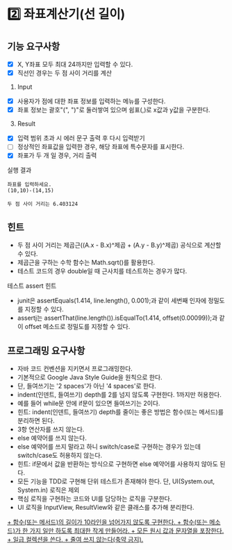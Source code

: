 # 2️⃣ 좌표계산기(선 길이)

## 기능 요구사항


+ [x] X, Y좌표 모두 최대 24까지만 입력할 수 있다.
+ [x] 직선인 경우는 두 점 사이 거리를 계산

1. Input
+ [x] 사용자가 점에 대한 좌표 정보를 입력하는 메뉴를 구성한다.  
+ [x] 좌표 정보는 괄호"(", ")"로 둘러쌓여 있으며 쉼표(,)로 x값과 y값을 구분한다.  

3. Result
+ [x] 입력 범위 초과 시 에러 문구 출력 후 다시 입력받기
+ [ ] 정상적인 좌표값을 입력한 경우, 해당 좌표에 특수문자를 표시한다.  
+ [x] 좌표가 두 개 일 경우, 거리 출력

실행 결과
```
좌표를 입력하세요.
(10,10)-(14,15)
```

```
두 점 사이 거리는 6.403124
```

## 힌트
+ 두 점 사이 거리는 제곱근((A.x - B.x)^제곱 + (A.y - B.y)^제곱) 공식으로 계산할 수 있다.
+ 제곱근을 구하는 수학 함수는 Math.sqrt()를 활용한다.
+ 테스트 코드의 경우 double일 때 근사치를 테스트하는 경우가 많다.
 
 테스트 assert 힌트
+ junit은 assertEquals(1.414, line.length(), 0.001);과 같이 세번째 인자에 정밀도를 지정할 수 있다.
+ assertj는 assertThat(line.length()).isEqualTo(1.414, offset(0.00099));과 같이 offset 메소드로 정밀도를 지정할 수 있다.

## 프로그래밍 요구사항

+ 자바 코드 컨벤션을 지키면서 프로그래밍한다.  
+ 기본적으로 Google Java Style Guide을 원칙으로 한다.  
+ 단, 들여쓰기는 '2 spaces'가 아닌 '4 spaces'로 한다.  
+ indent(인덴트, 들여쓰기) depth를 2를 넘지 않도록 구현한다. 1까지만 허용한다.  
+ 예를 들어 while문 안에 if문이 있으면 들여쓰기는 2이다.  
+ 힌트: indent(인덴트, 들여쓰기) depth를 줄이는 좋은 방법은 함수(또는 메서드)를 분리하면 된다.  
+ 3항 연산자를 쓰지 않는다.  
+ else 예약어를 쓰지 않는다.  
+ else 예약어를 쓰지 말라고 하니 switch/case로 구현하는 경우가 있는데 switch/case도 허용하지   않는다.
+ 힌트: if문에서 값을 반환하는 방식으로 구현하면 else 예약어를 사용하지 않아도 된다.  
+ 모든 기능을 TDD로 구현해 단위 테스트가 존재해야 한다. 단, UI(System.out, System.in) 로직은   제외
+ 핵심 로직을 구현하는 코드와 UI를 담당하는 로직을 구분한다.  
+ UI 로직을 InputView, ResultView와 같은 클래스를 추가해 분리한다.  
<u>
+ 함수(또는 메서드)의 길이가 10라인을 넘어가지 않도록 구현한다.  
+ 함수(또는 메소드)가 한 가지 일만 하도록 최대한 작게 만들어라.  
+ 모든 원시 값과 문자열을 포장한다.  
+ 일급 컬렉션을 쓴다.  
+ 줄여 쓰지 않는다(축약 금지).</u>